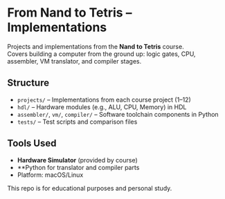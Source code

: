 # From Nand to Tetris – Implementations

Projects and implementations from the **Nand to Tetris** course.  
Covers building a computer from the ground up: logic gates, CPU, assembler, VM translator, and compiler stages.

## Structure

- `projects/` – Implementations from each course project (1–12)  
- `hdl/` – Hardware modules (e.g., ALU, CPU, Memory) in HDL  
- `assembler/`, `vm/`, `compiler/` – Software toolchain components in Python
- `tests/` – Test scripts and comparison files

## Tools Used

- **Hardware Simulator** (provided by course)  
- **Python for translator and compiler parts  
- Platform: macOS/Linux


This repo is for educational purposes and personal study.
